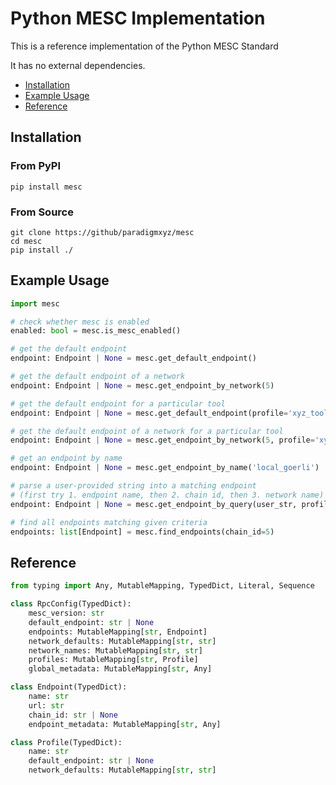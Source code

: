
# Python MESC Implementation

This is a reference implementation of the Python MESC Standard

It has no external dependencies.

- [Installation](#installation)
- [Example Usage](#example-usage)
- [Reference](#reference)

## Installation

### From PyPI
`pip install mesc`

### From Source
```
git clone https://github/paradigmxyz/mesc
cd mesc
pip install ./
```

## Example Usage

```python
import mesc

# check whether mesc is enabled
enabled: bool = mesc.is_mesc_enabled()

# get the default endpoint
endpoint: Endpoint | None = mesc.get_default_endpoint()

# get the default endpoint of a network
endpoint: Endpoint | None = mesc.get_endpoint_by_network(5)

# get the default endpoint for a particular tool
endpoint: Endpoint | None = mesc.get_default_endpoint(profile='xyz_tool')

# get the default endpoint of a network for a particular tool
endpoint: Endpoint | None = mesc.get_endpoint_by_network(5, profile='xyz_tool')

# get an endpoint by name
endpoint: Endpoint | None = mesc.get_endpoint_by_name('local_goerli')

# parse a user-provided string into a matching endpoint
# (first try 1. endpoint name, then 2. chain id, then 3. network name)
endpoint: Endpoint | None = mesc.get_endpoint_by_query(user_str, profile='xyz_tool')

# find all endpoints matching given criteria
endpoints: list[Endpoint] = mesc.find_endpoints(chain_id=5)
```

## Reference

```python
from typing import Any, MutableMapping, TypedDict, Literal, Sequence

class RpcConfig(TypedDict):
    mesc_version: str
    default_endpoint: str | None
    endpoints: MutableMapping[str, Endpoint]
    network_defaults: MutableMapping[str, str]
    network_names: MutableMapping[str, str]
    profiles: MutableMapping[str, Profile]
    global_metadata: MutableMapping[str, Any]

class Endpoint(TypedDict):
    name: str
    url: str
    chain_id: str | None
    endpoint_metadata: MutableMapping[str, Any]

class Profile(TypedDict):
    name: str
    default_endpoint: str | None
    network_defaults: MutableMapping[str, str]
```
